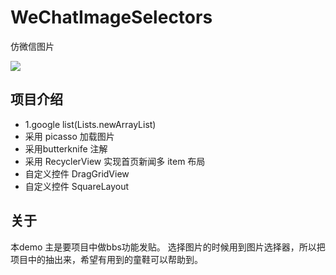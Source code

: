 # WeChatImageSelectors
仿微信图片

![](http://odox9bbkw.bkt.clouddn.com/2016-09-11%2017_22_37.gif)

## 项目介绍
* 1.google  list(Lists.newArrayList)
* 采用 picasso 加载图片
* 采用butterknife 注解
* 采用 RecyclerView 实现首页新闻多 item 布局
* 自定义控件 DragGridView 
* 自定义控件 SquareLayout 

## 关于
本demo 主是要项目中做bbs功能发贴。 选择图片的时候用到图片选择器，所以把项目中的抽出来，希望有用到的童鞋可以帮助到。

